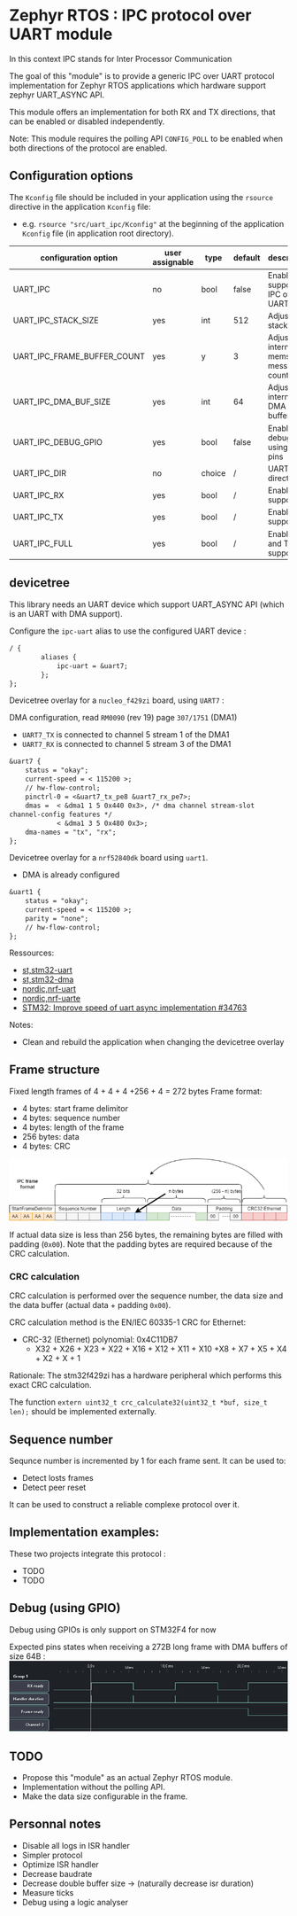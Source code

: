 # Zephyr RTOS : IPC protocol over UART module

In this context IPC stands for Inter Processor Communication

The goal of this "module" is to provide a generic IPC over UART protocol implementation for Zephyr RTOS applications which hardware support zephyr UART_ASYNC API.

This module offers an implementation for both RX and TX directions, that can be enabled or disabled independently.

Note: This module requires the polling API `CONFIG_POLL` to be enabled when both directions of the protocol are enabled.

## Configuration options

The `Kconfig` file should be included in your application using the `rsource` directive in the application `Kconfig` file: 
- e.g. `rsource "src/uart_ipc/Kconfig"` at the beginning of the application `Kconfig` file (in application root directory).

| configuration option            | user assignable | type   | default | description                             |
| ------------------------------- | --------------- | ------ | ------- | --------------------------------------- |
| UART\_IPC                       | no              | bool   | false   | Enable support for IPC over UART.       |
| UART\_IPC\_STACK\_SIZE          | yes             | int    | 512     | Adjust stack size                       |
| UART\_IPC\_FRAME\_BUFFER\_COUNT | yes             | y      | 3       | Adjust internal memslab messages count. |
| UART\_IPC\_DMA\_BUF\_SIZE       | yes             | int    | 64      | Adjust internal DMA RX buffer size      |
| UART\_IPC\_DEBUG\_GPIO          | yes             | bool   | false   | Enable debugging using GPIO pins        |
| UART\_IPC\_DIR                  | no              | choice | /       | UART IPC direction                      |
| UART\_IPC\_RX                   | yes             | bool   | /       | Enable RX support                       |
| UART\_IPC\_TX                   | yes             | bool   | /       | Enable TX support                       |
| UART\_IPC\_FULL                 | yes             | bool   | /       | Enable RX and TX support                |

## devicetree

This library needs an UART device which support UART_ASYNC API (which is an UART with DMA support).

Configure the `ipc-uart` alias to use the configured UART device :

```devicetree
/ {
        aliases {
		    ipc-uart = &uart7;
        };
};
```

Devicetree overlay for a `nucleo_f429zi` board, using `UART7` :

DMA configuration, read `RM0090` (rev 19) page `307/1751` (DMA1)
- `UART7_TX` is connected to channel 5 stream 1 of the DMA1
- `UART7_RX` is connected to channel 5 stream 3 of the DMA1

```devicetree
&uart7 {
	status = "okay";
	current-speed = < 115200 >;
	// hw-flow-control;
	pinctrl-0 = <&uart7_tx_pe8 &uart7_rx_pe7>;
	dmas =  < &dma1 1 5 0x440 0x3>, /* dma channel stream-slot channel-config features */
		    < &dma1 3 5 0x480 0x3>; 
	dma-names = "tx", "rx";
};
```

Devicetree overlay for a `nrf52840dk` board using `uart1`.

- DMA is already configured

```devicetree
&uart1 {
    status = "okay";
    current-speed = < 115200 >;
    parity = "none";
    // hw-flow-control;
};
```

Ressources:

- [st,stm32-uart](https://docs.zephyrproject.org/latest/build/dts/api/bindings/serial/st,stm32-uart.html)
- [st,stm32-dma](https://docs.zephyrproject.org/latest/build/dts/api/bindings/dma/st,stm32-dma.html)
- [nordic,nrf-uart](https://docs.zephyrproject.org/3.0.0/reference/devicetree/bindings/serial/nordic%2Cnrf-uart.html)
- [nordic,nrf-uarte](https://docs.zephyrproject.org/3.0.0/reference/devicetree/bindings/serial/nordic%2Cnrf-uarte.html)
- [STM32: Improve speed of uart async implementation #34763](https://github.com/zephyrproject-rtos/zephyr/issues/34763)

Notes:
- Clean and rebuild the application when changing the devicetree overlay

## Frame structure

Fixed length frames of 4 + 4 + 4 +256 + 4 = 272 bytes
Frame format:
- 4 bytes: start frame delimitor
- 4 bytes: sequence number
- 4 bytes: length of the frame
- 256 bytes: data
- 4 bytes: CRC

![](./pics/uart_ipc.drawio.png)

If actual data size is less than 256 bytes, the remaining bytes are filled with padding (`0x00`). Note that the padding bytes are required because of the CRC calculation.

### CRC calculation

CRC calculation is performed over the sequence number, the data size and the data buffer (actual data + padding `0x00`).

CRC calculation method is the EN/IEC 60335-1 CRC for Ethernet:

- CRC-32 (Ethernet) polynomial: 0x4C11DB7
  - X32 + X26 + X23 + X22 + X16 + X12 + X11 + X10 +X8 + X7 + X5 + X4 + X2 + X + 1

Rationale: The stm32f429zi has a hardware peripheral which performs this exact CRC calculation.

The function `extern uint32_t crc_calculate32(uint32_t *buf, size_t len);` should be implemented externally.

## Sequence number

Sequnce number is incremented by 1 for each frame sent. It can be used to:
- Detect losts frames
- Detect peer reset

It can be used to construct a reliable complexe protocol over it.

## Implementation examples:

These two projects integrate this protocol :
- TODO
- TODO


## Debug (using GPIO)

Debug using GPIOs is only support on STM32F4 for now

Expected pins states when receiving a 272B long frame with DMA buffers of size 64B :
![](./pics/ipc_debug_115200_272B_64dma_1ms_timeout.png)

## TODO
- Propose this "module" as an actual Zephyr RTOS module.
- Implementation without the polling API.
- Make the data size configurable in the frame.

## Personnal notes

- Disable all logs in ISR handler
- Simpler protocol
- Optimize ISR handler
- Decrease baudrate
- Decrease double buffer size -> (naturally decrease isr duration)
- Measure ticks
- Debug using a logic analyser